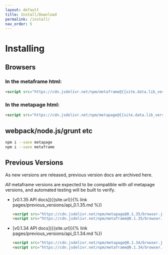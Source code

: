 ```yaml
---
layout: default
title: Install/Download
permalink: /install/
nav_order: 5
---
```


# Installing

## Browsers

### In the metaframe html:

```html
<script src="https://cdn.jsdelivr.net/npm/metaframe@{{site.data.lib_versions.metaframe}}/browser.js"></script>
```

### In the metapage html:

```html
<script src="https://cdn.jsdelivr.net/npm/metapage@{{site.data.lib_versions.metapage}}/browser.js"></script>
```

## webpack/node.js/grunt etc

```bash
npm i --save metapage
npm i --save metaframe
```

## Previous Versions

As new versions are released, previous version docs are archived here.

*All* metaframe versions are expected to be compatible with *all* metapage versions, and automated testing will be built to verify.

- [v0.1.35 API docs]({{site.url}}{% link pages/previous_versions/api_0.1.35.md %})
    ```html
    <script src="https://cdn.jsdelivr.net/npm/metapage@0.1.35/browser.js"></script>
    <script src="https://cdn.jsdelivr.net/npm/metaframe@0.1.35/browser.js"></script>
    ```

 - [v0.1.34 API docs]({{site.url}}{% link pages/previous_versions/api_0.1.34.md %})
    ```html
    <script src="https://cdn.jsdelivr.net/npm/metapage@0.1.34/browser.js"></script>
    <script src="https://cdn.jsdelivr.net/npm/metaframe@0.1.34/browser.js"></script>
    ```
